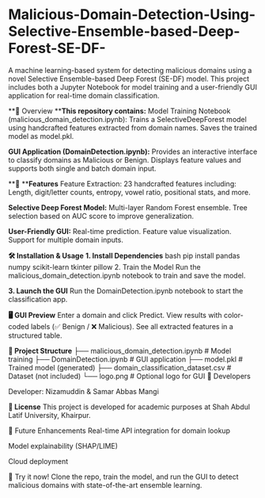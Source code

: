 # Malicious-Domain-Detection-Using-Selective-Ensemble-based-Deep-Forest-SE-DF-
A machine learning-based system for detecting malicious domains using a novel Selective Ensemble-based Deep Forest (SE-DF) model. This project includes both a Jupyter Notebook for model training and a user-friendly GUI application for real-time domain classification.

**📌 Overview
****This repository contains:**
Model Training Notebook (malicious_domain_detection.ipynb):
Trains a SelectiveDeepForest model using handcrafted features extracted from domain names.
Saves the trained model as model.pkl.

**GUI Application (DomainDetection.ipynb):**
Provides an interactive interface to classify domains as Malicious or Benign.
Displays feature values and supports both single and batch domain input.

**🧠 ****Features**
Feature Extraction: 23 handcrafted features including:
Length, digit/letter counts, entropy, vowel ratio, positional stats, and more.

**Selective Deep Forest Model:**
Multi-layer Random Forest ensemble.
Tree selection based on AUC score to improve generalization.

**User-Friendly GUI:**
Real-time prediction.
Feature value visualization.
Support for multiple domain inputs.

**🛠️ Installation & Usage**
**1. Install Dependencies**
bash
pip install pandas numpy scikit-learn tkinter pillow
2. Train the Model
Run the malicious_domain_detection.ipynb notebook to train and save the model.

**3. Launch the GUI**
Run the DomainDetection.ipynb notebook to start the classification app.

**🖥️ GUI Preview**
Enter a domain and click Predict.
View results with color-coded labels (✅ Benign / ❌ Malicious).
See all extracted features in a structured table.

**📁 Project Structure**
├── malicious_domain_detection.ipynb  # Model training
├── DomainDetection.ipynb             # GUI application
├── model.pkl                         # Trained model (generated)
├── domain_classification_dataset.csv # Dataset (not included)
└── logo.png                          # Optional logo for GUI
👥 Developers

Developer: Nizamuddin & Samar Abbas Mangi

**📜 License**
This project is developed for academic purposes at Shah Abdul Latif University, Khairpur.

🔮 Future Enhancements
Real-time API integration for domain lookup

Model explainability (SHAP/LIME)

Cloud deployment

🚀 Try it now!
Clone the repo, train the model, and run the GUI to detect malicious domains with state-of-the-art ensemble learning.


